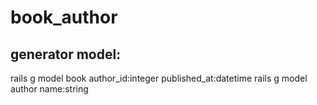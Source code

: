 # book_author

## generator model:
rails g model book author_id:integer published_at:datetime
rails g model author name:string
